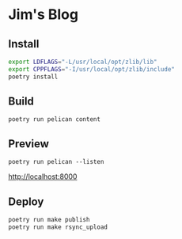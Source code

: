 # Jim's Blog

## Install

```bash
export LDFLAGS="-L/usr/local/opt/zlib/lib"
export CPPFLAGS="-I/usr/local/opt/zlib/include"
poetry install
```

## Build

```text
poetry run pelican content
```

## Preview

```text
poetry run pelican --listen
```

[http://localhost:8000](http://localhost:8000)

## Deploy

```bash
poetry run make publish
poetry run make rsync_upload
```
